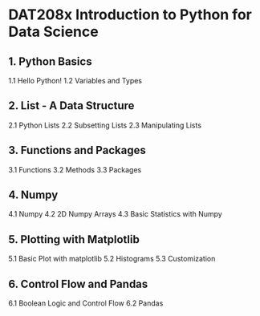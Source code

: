 # DAT208x Introduction to Python for Data Science

## 1. Python Basics

1.1 Hello Python!
1.2 Variables and Types
 
## 2. List - A Data Structure

2.1 Python Lists
2.2 Subsetting Lists
2.3 Manipulating Lists

## 3. Functions and Packages

3.1 Functions
3.2 Methods
3.3 Packages

## 4. Numpy

4.1 Numpy
4.2 2D Numpy Arrays
4.3 Basic Statistics with Numpy

## 5. Plotting with Matplotlib

5.1 Basic Plot with matplotlib
5.2 Histograms
5.3 Customization

## 6. Control Flow and Pandas

6.1 Boolean Logic and Control Flow
6.2 Pandas